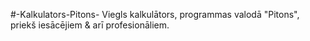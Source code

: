 #-Kalkulators-Pitons-
Viegls kalkulātors, programmas valodā "Pitons", priekš iesācējiem & arī profesionāliem.
